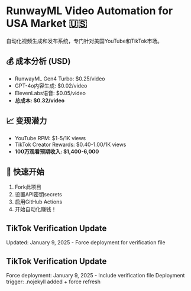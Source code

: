 # RunwayML Video Automation for USA Market 🇺🇸

自动化视频生成和发布系统，专门针对美国YouTube和TikTok市场。

## 💰 成本分析 (USD)
- RunwayML Gen4 Turbo: $0.25/video
- GPT-4o内容生成: $0.02/video  
- ElevenLabs语音: $0.05/video
- **总成本: $0.32/video**

## 📈 变现潜力
- YouTube RPM: $1-5/1K views
- TikTok Creator Rewards: $0.40-1.00/1K views
- **100万观看预期收入: $1,400-6,000**

## 🚀 快速开始
1. Fork此项目
2. 设置API密钥secrets
3. 启用GitHub Actions
4. 开始自动化赚钱！

## TikTok Verification Update
Updated: January 9, 2025 - Force deployment for verification file

## TikTok Verification Update
Force deployment: January 9, 2025 - Include verification file
Deployment trigger: .nojekyll added + force refresh

